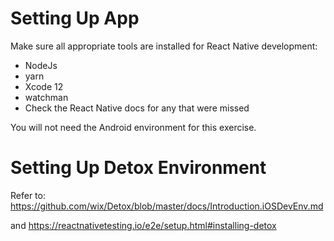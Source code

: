 # Setting Up App

Make sure all appropriate tools are installed for React Native development:
- NodeJs
- yarn
- Xcode 12
- watchman
- Check the React Native docs for any that were missed

You will not need the Android environment for this exercise.

# Setting Up Detox Environment

Refer to: https://github.com/wix/Detox/blob/master/docs/Introduction.iOSDevEnv.md

and https://reactnativetesting.io/e2e/setup.html#installing-detox
